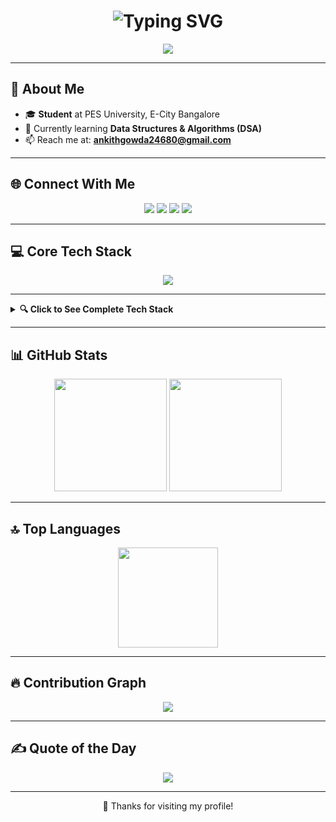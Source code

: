 <h1 align="center">
  <img src="https://readme-typing-svg.herokuapp.com?font=Fira+Code&size=28&pause=1000&color=FF6EC7&center=true&vCenter=true&width=700&lines=Hello,+I'm+Ankith+Gowda+B+S;Full+Stack+Learner;AI+Explorer;Tech+Explorer" alt="Typing SVG" />
</h1>

<p align="center">
  <img src="https://img.shields.io/badge/Focus-Full%20Stack%20Development-ff69b4?style=for-the-badge" />
</p>

---

## 🧐 About Me  
- 🎓 **Student** at PES University, E-City Bangalore  
- 🌱 Currently learning **Data Structures & Algorithms (DSA)**  
- 📫 Reach me at: **ankithgowda24680@gmail.com**  

---

## 🌐 Connect With Me  
<p align="center">
  <a href="https://instagram.com/prajwal_246800"><img src="https://img.shields.io/badge/Instagram-%23E4405F.svg?logo=Instagram&logoColor=white&style=for-the-badge" /></a>
  <a href="https://linkedin.com/in/ankith-gowda-b-s-5b4bb52a8/"><img src="https://img.shields.io/badge/LinkedIn-%230077B5.svg?logo=linkedin&logoColor=white&style=for-the-badge" /></a>
  <a href="https://x.com/Prajwalbs24680"><img src="https://img.shields.io/badge/Twitter-%23000000.svg?logo=X&logoColor=white&style=for-the-badge" /></a>
  <a href="mailto:ankithgowda24680@gmail.com"><img src="https://img.shields.io/badge/Email-D14836?logo=gmail&logoColor=white&style=for-the-badge" /></a>
</p>

---

## 💻 Core Tech Stack  
<p align="center">
  <img src="https://skillicons.dev/icons?i=c,cpp,js,ts,nodejs,react,nextjs,mongodb,tailwind,git,github,vercel,netlify" />
</p>

---

<details>
<summary><b>🔍 Click to See Complete Tech Stack</b></summary>
<br>

### ✅ **Good**
<p align="center">
  <img src="https://skillicons.dev/icons?i=c,cpp,js,ts,nodejs,react,nextjs,mongodb,postgresql,html,css,tailwind,express,git,github,vercel,netlify" />
</p>
<p align="center">
  <img src="https://img.shields.io/badge/Google%20AI%20Studio-4285F4?logo=google&logoColor=white&style=for-the-badge" />
  <img src="https://img.shields.io/badge/Supabase-3ECF8E?logo=supabase&logoColor=white&style=for-the-badge" />
  <img src="https://img.shields.io/badge/Render-46E3B7?style=for-the-badge" />
  <img src="https://img.shields.io/badge/DSA-FF6EC7?style=for-the-badge" />
  <img src="https://img.shields.io/badge/Postman-FF6C37?logo=postman&logoColor=white&style=for-the-badge" />
</p>

---

### ⚡ **Moderate**
<p align="center">
  <img src="https://skillicons.dev/icons?i=python,java,php,mysql,firebase" />
</p>
<p align="center">
  <img src="https://img.shields.io/badge/Canva-00C4CC?logo=canva&logoColor=white&style=for-the-badge" />
  <img src="https://img.shields.io/badge/JSON%20Prompting-FF6EC7?style=for-the-badge" />
</p>

---

### 🌱 **Basic**
<p align="center">
  <img src="https://skillicons.dev/icons?i=flutter,dart,docker" />
</p>
<p align="center">
  <img src="https://img.shields.io/badge/Android%20Studio-3DDC84?logo=android-studio&logoColor=white&style=for-the-badge" />
</p>

</details>

---

## 📊 GitHub Stats  
<p align="center">
  <img src="https://github-readme-stats.vercel.app/api?username=Prajwal246800&theme=radical&show_icons=true&hide_border=true" height="180" />
  <img src="https://github-readme-streak-stats.herokuapp.com/?user=Prajwal246800&theme=radical&hide_border=true" height="180" />
</p>

---

## 🔝 Top Languages  
<p align="center">
  <img src="https://github-readme-stats.vercel.app/api/top-langs/?username=Prajwal246800&theme=radical&layout=compact&hide_border=true" height="160" />
</p>

---

## 🔥 Contribution Graph  
<p align="center">
  <img src="https://github-readme-activity-graph.vercel.app/graph?username=Prajwal246800&theme=react-dark&hide_border=true&area=true" />
</p>

---

## ✍️ Quote of the Day  
<p align="center">
  <img src="https://quotes-github-readme.vercel.app/api?type=horizontal&theme=radical" />
</p>

---

<p align="center">
  🚀 Thanks for visiting my profile!  
</p>
